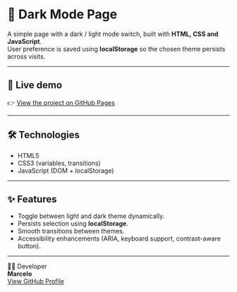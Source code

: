 # 🌙 Dark Mode Page

A simple page with a dark / light mode switch, built with **HTML, CSS and JavaScript**.  
User preference is saved using **localStorage** so the chosen theme persists across visits.

---

## 🚀 Live demo
👉 [View the project on GitHub Pages](https://marceloadan73.github.io/Dark-Mode-Page/)

---

## 🛠️ Technologies
- HTML5  
- CSS3 (variables, transitions)  
- JavaScript (DOM + localStorage)

---

## ✨ Features
- Toggle between light and dark theme dynamically.  
- Persists selection using **localStorage**.  
- Smooth transitions between themes.  
- Accessibility enhancements (ARIA, keyboard support, contrast-aware button).

---

👨‍💻 Developer  
**Marcelo**  
[View GitHub Profile](https://github.com/MarceloAdan73)
